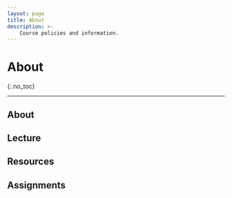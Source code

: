 ```yaml
---
layout: page
title: About
description: >-
    Course policies and information.
---
```


# About
{:.no_toc}

---

## About


## Lecture


## Resources


## Assignments

